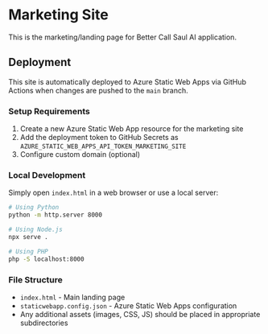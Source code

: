 # Marketing Site

This is the marketing/landing page for Better Call Saul AI application.

## Deployment

This site is automatically deployed to Azure Static Web Apps via GitHub Actions when changes are pushed to the `main` branch.

### Setup Requirements

1. Create a new Azure Static Web App resource for the marketing site
2. Add the deployment token to GitHub Secrets as `AZURE_STATIC_WEB_APPS_API_TOKEN_MARKETING_SITE`
3. Configure custom domain (optional)

### Local Development

Simply open `index.html` in a web browser or use a local server:

```bash
# Using Python
python -m http.server 8000

# Using Node.js
npx serve .

# Using PHP
php -S localhost:8000
```

### File Structure

- `index.html` - Main landing page
- `staticwebapp.config.json` - Azure Static Web Apps configuration
- Any additional assets (images, CSS, JS) should be placed in appropriate subdirectories